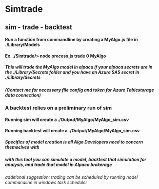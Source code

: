 # Simtrade
## sim - trade - backtest
#### Run a function from commandline by creating a MyAlgo.js file in ./Library/Models
#### Ex. ./Simtrade/> node process.js trade 0 MyAlgo
##### This will trade the MyAlgo model in alpaca if your alpaca secrets are in the ./Library/Secrets folder and you have an Azure SAS secret in ./Library/Secrets 
##### (Contact me for necessary file config and token for Azure Tablestorage data connection)
### A backtest relies on a preliminary run of sim
#### Running sim will create a ./Output/MyAlgo/MyAlgo_sim.csv
#### Running backtest will create a ./Output/MyAlgo/MyAlgo_sim.csv
##### Specifics of model creation is all Algo Developers need to concern themselves with
##### with this tool you can simulate a model, backtest that simulation for analysis, and trade that model in Alpaca brokerage
###### additional suggestion: trading can be scheduled by running nodel commandline in windows task scheduler
